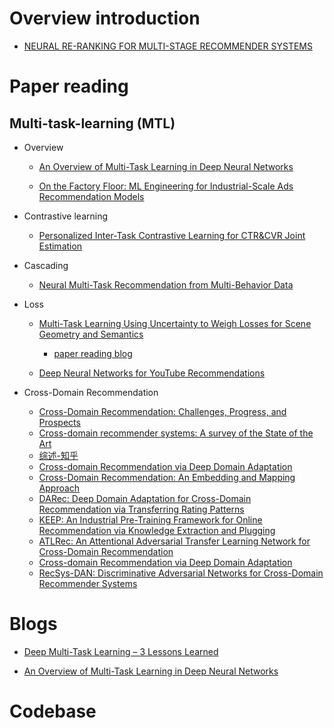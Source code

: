 # Overview introduction
- [NEURAL RE-RANKING FOR MULTI-STAGE RECOMMENDER SYSTEMS](https://librerank-community.github.io/slides-recsys22-tutorial-neuralreranking.pdf)





# Paper reading

## Multi-task-learning (MTL)

- Overview
	- [An Overview of Multi-Task Learning in Deep Neural Networks](https://arxiv.org/abs/1706.05098) 

	- [On the Factory Floor: ML Engineering for Industrial-Scale Ads Recommendation Models
](https://arxiv.org/abs/2209.05310)

- Contrastive learning

	-  [Personalized Inter-Task Contrastive Learning for CTR&CVR Joint Estimation](https://arxiv.org/abs/2208.13442)
 
- Cascading

	- [Neural Multi-Task Recommendation from Multi-Behavior Data](http://staff.ustc.edu.cn/~hexn/papers/icde19-multi-behavior-rec.pdf)

- Loss

	- [Multi-Task Learning Using Uncertainty to Weigh Losses for Scene Geometry and Semantics](https://arxiv.org/abs/1705.07115) 

		- [paper reading blog](https://blog.csdn.net/u010212101/article/details/115701136) 
	- [Deep Neural Networks for YouTube Recommendations](https://static.googleusercontent.com/media/research.google.com/zh-CN//pubs/archive/45530.pdf)

- Cross-Domain Recommendation

	- [Cross-Domain Recommendation: Challenges, Progress, and Prospects
](https://arxiv.org/abs/2103.01696)
	- [Cross-domain recommender systems: A survey of the State of the Art](http://arantxa.ii.uam.es/~cantador%20/doc/2012/ceri12a.pdf)
	- [综述-知乎](https://zhuanlan.zhihu.com/p/394556495)
	- [Cross-domain Recommendation via Deep Domain Adaptation](https://arxiv.org/pdf/1803.03018.pdf)
	- [Cross-Domain Recommendation: An Embedding and Mapping Approach](https://www.ijcai.org/proceedings/2017/0343.pdf)
	- [DARec: Deep Domain Adaptation for Cross-Domain Recommendation via Transferring Rating Patterns](https://www.ijcai.org/Proceedings/2019/0587.pdf)
	- [KEEP: An Industrial Pre-Training Framework for Online Recommendation via Knowledge Extraction and Plugging](https://arxiv.org/abs/2208.10174)
	- [ATLRec: An Attentional Adversarial Transfer Learning Network for Cross-Domain Recommendation](https://jcst.ict.ac.cn/fileup/1000-9000/PDF/2020-4-6-0314.pdf)
	- [Cross-domain Recommendation via Deep Domain Adaptation](https://arxiv.org/pdf/1803.03018.pdf)
	- [RecSys-DAN: Discriminative Adversarial Networks for Cross-Domain Recommender Systems](https://arxiv.org/abs/1903.10794)




# Blogs
- [Deep Multi-Task Learning – 3 Lessons Learned](https://blog.taboola.com/deep-multi-task-learning-3-lessons-learned/)

- [An Overview of Multi-Task Learning in Deep Neural Networks](https://ruder.io/multi-task/)


# Codebase